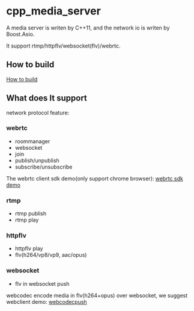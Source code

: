 # cpp_media_server

A media server is writen by C++11, and the network io is writen by Boost.Asio.

It support rtmp/httpflv/websocket(flv)/webrtc.

## How to build
[How to build](doc/how_to_build.md)

## What does It support
network protocol feature:

### webrtc
* roommanager
* websocket
* join
* publish/unpublish
* subscribe/unsubscribe

The webrtc client sdk demo(only support chrome browser): [webrtc sdk demo](https://github.com/runner365/webrtc-client-sdk)

### rtmp
* rtmp publish
* rtmp play

### httpflv
* httpflv play
* flv(h264/vp8/vp9, aac/opus)

### websocket
* flv in websocket push

webcodec encode media in flv(h264+opus) over websocket, we suggest webclient demo: 
[webcodecpush](https://github.com/runner365/webcodecpush)




